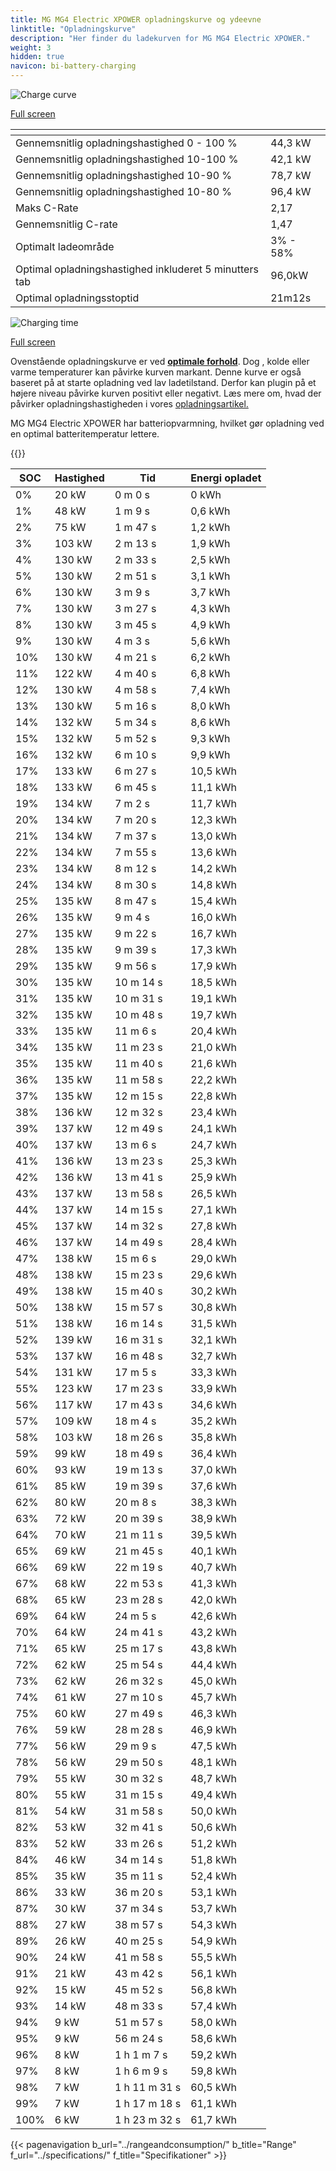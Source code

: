 ```yaml
---
title: MG MG4 Electric XPOWER opladningskurve og ydeevne
linktitle: "Opladningskurve"
description: "Her finder du ladekurven for MG MG4 Electric XPOWER."
weight: 3
hidden: true
navicon: bi-battery-charging
---
```

<!-- markdownlint-disable MD033 -->
<!-- markdownlint-disable MD010 -->
<img src="/images/models/mg/mg4/mg4_electric_xpower/chargingcurve.svg" alt="Charge curve" class="img-fluid">

[Full screen](/images/models/mg/mg4/mg4_electric_xpower/chargingcurve.svg)


<div class="table-responsive">
<table class="table table-striped border">
	<thead>
		<tr>
			<th>
			</th>
			<th>
			</th>
		</tr>
	</thead>
	<tbody>
		<tr>
			<td>
				Gennemsnitlig opladningshastighed 0 - 100 %
			</td>
			<td>
				44,3 kW
			</td>
		</tr>
		<tr>
			<td>
				Gennemsnitlig opladningshastighed 10-100 %
			</td>
			<td>
				42,1 kW
			</td>
		</tr>
		<tr>
			<td>
				Gennemsnitlig opladningshastighed 10-90 %
			</td>
			<td>
				78,7 kW
			</td>
		</tr>
		<tr>
			<td>
				Gennemsnitlig opladningshastighed 10-80 %
			</td>
			<td>
				96,4 kW
			</td>
		</tr>
		<tr>
			<td>
				Maks C-Rate
			</td>
			<td>
				2,17
			</td>
		</tr>
		<tr>
			<td>
				Gennemsnitlig C-rate
			</td>
			<td>
				1,47
			</td>
		</tr>
		<tr>
			<td>
				Optimalt ladeområde
			</td>
			<td>
				3% - 58%
			</td>
		</tr>
		<tr>
			<td>
				Optimal opladningshastighed inkluderet 5 minutters tab
			</td>
			<td>
				96,0kW
			</td>
		</tr>
		<tr>
			<td>
				Optimal opladningsstoptid
			</td>
			<td>
				21m12s
			</td>
		</tr>
	</tbody>
</table>
</div>
<img src="/images/models/mg/mg4/mg4_electric_xpower/chargingtime.svg" alt="Charging time" class="img-fluid">

[Full screen](/images/models/mg/mg4/mg4_electric_xpower/chargingtime.svg)


Ovenstående opladningskurve er ved **[optimale forhold](../../../../../technology/battery/charging/#temperatur)**. Dog , kolde eller varme temperaturer kan påvirke kurven markant. Denne kurve er også baseret på at starte opladning ved lav ladetilstand. Derfor kan plugin på et højere niveau påvirke kurven positivt eller negativt. Læs mere om, hvad der påvirker opladningshastigheden i vores [opladningsartikel.](../../../../../technology/battery/charging/)


MG MG4 Electric XPOWER har batteriopvarmning, hvilket gør opladning ved en optimal batteritemperatur lettere.


{{<evkxdisplayaddarticle />}}
<div class="table-responsive">
<table class="table table-striped border">
	<thead>
		<tr>
			<th>
				SOC
			</th>
			<th>
				Hastighed
			</th>
			<th>
				Tid
			</th>
			<th>
				Energi opladet
			</th>
		</tr>
	</thead>
	<tbody>
		<tr>
			<td>
				0%
			</td>
			<td>
				20 kW
			</td>
			<td>
				 0 m 0 s
			</td>
			<td>
				0 kWh
			</td>
		</tr>
		<tr>
			<td>
				1%
			</td>
			<td>
				48 kW
			</td>
			<td>
				 1 m 9 s
			</td>
			<td>
				0,6 kWh
			</td>
		</tr>
		<tr>
			<td>
				2%
			</td>
			<td>
				75 kW
			</td>
			<td>
				 1 m 47 s
			</td>
			<td>
				1,2 kWh
			</td>
		</tr>
		<tr>
			<td>
				3%
			</td>
			<td>
				103 kW
			</td>
			<td>
				 2 m 13 s
			</td>
			<td>
				1,9 kWh
			</td>
		</tr>
		<tr>
			<td>
				4%
			</td>
			<td>
				130 kW
			</td>
			<td>
				 2 m 33 s
			</td>
			<td>
				2,5 kWh
			</td>
		</tr>
		<tr>
			<td>
				5%
			</td>
			<td>
				130 kW
			</td>
			<td>
				 2 m 51 s
			</td>
			<td>
				3,1 kWh
			</td>
		</tr>
		<tr>
			<td>
				6%
			</td>
			<td>
				130 kW
			</td>
			<td>
				 3 m 9 s
			</td>
			<td>
				3,7 kWh
			</td>
		</tr>
		<tr>
			<td>
				7%
			</td>
			<td>
				130 kW
			</td>
			<td>
				 3 m 27 s
			</td>
			<td>
				4,3 kWh
			</td>
		</tr>
		<tr>
			<td>
				8%
			</td>
			<td>
				130 kW
			</td>
			<td>
				 3 m 45 s
			</td>
			<td>
				4,9 kWh
			</td>
		</tr>
		<tr>
			<td>
				9%
			</td>
			<td>
				130 kW
			</td>
			<td>
				 4 m 3 s
			</td>
			<td>
				5,6 kWh
			</td>
		</tr>
		<tr>
			<td>
				10%
			</td>
			<td>
				130 kW
			</td>
			<td>
				 4 m 21 s
			</td>
			<td>
				6,2 kWh
			</td>
		</tr>
		<tr>
			<td>
				11%
			</td>
			<td>
				122 kW
			</td>
			<td>
				 4 m 40 s
			</td>
			<td>
				6,8 kWh
			</td>
		</tr>
		<tr>
			<td>
				12%
			</td>
			<td>
				130 kW
			</td>
			<td>
				 4 m 58 s
			</td>
			<td>
				7,4 kWh
			</td>
		</tr>
		<tr>
			<td>
				13%
			</td>
			<td>
				130 kW
			</td>
			<td>
				 5 m 16 s
			</td>
			<td>
				8,0 kWh
			</td>
		</tr>
		<tr>
			<td>
				14%
			</td>
			<td>
				132 kW
			</td>
			<td>
				 5 m 34 s
			</td>
			<td>
				8,6 kWh
			</td>
		</tr>
		<tr>
			<td>
				15%
			</td>
			<td>
				132 kW
			</td>
			<td>
				 5 m 52 s
			</td>
			<td>
				9,3 kWh
			</td>
		</tr>
		<tr>
			<td>
				16%
			</td>
			<td>
				132 kW
			</td>
			<td>
				 6 m 10 s
			</td>
			<td>
				9,9 kWh
			</td>
		</tr>
		<tr>
			<td>
				17%
			</td>
			<td>
				133 kW
			</td>
			<td>
				 6 m 27 s
			</td>
			<td>
				10,5 kWh
			</td>
		</tr>
		<tr>
			<td>
				18%
			</td>
			<td>
				133 kW
			</td>
			<td>
				 6 m 45 s
			</td>
			<td>
				11,1 kWh
			</td>
		</tr>
		<tr>
			<td>
				19%
			</td>
			<td>
				134 kW
			</td>
			<td>
				 7 m 2 s
			</td>
			<td>
				11,7 kWh
			</td>
		</tr>
		<tr>
			<td>
				20%
			</td>
			<td>
				134 kW
			</td>
			<td>
				 7 m 20 s
			</td>
			<td>
				12,3 kWh
			</td>
		</tr>
		<tr>
			<td>
				21%
			</td>
			<td>
				134 kW
			</td>
			<td>
				 7 m 37 s
			</td>
			<td>
				13,0 kWh
			</td>
		</tr>
		<tr>
			<td>
				22%
			</td>
			<td>
				134 kW
			</td>
			<td>
				 7 m 55 s
			</td>
			<td>
				13,6 kWh
			</td>
		</tr>
		<tr>
			<td>
				23%
			</td>
			<td>
				134 kW
			</td>
			<td>
				 8 m 12 s
			</td>
			<td>
				14,2 kWh
			</td>
		</tr>
		<tr>
			<td>
				24%
			</td>
			<td>
				134 kW
			</td>
			<td>
				 8 m 30 s
			</td>
			<td>
				14,8 kWh
			</td>
		</tr>
		<tr>
			<td>
				25%
			</td>
			<td>
				135 kW
			</td>
			<td>
				 8 m 47 s
			</td>
			<td>
				15,4 kWh
			</td>
		</tr>
		<tr>
			<td>
				26%
			</td>
			<td>
				135 kW
			</td>
			<td>
				 9 m 4 s
			</td>
			<td>
				16,0 kWh
			</td>
		</tr>
		<tr>
			<td>
				27%
			</td>
			<td>
				135 kW
			</td>
			<td>
				 9 m 22 s
			</td>
			<td>
				16,7 kWh
			</td>
		</tr>
		<tr>
			<td>
				28%
			</td>
			<td>
				135 kW
			</td>
			<td>
				 9 m 39 s
			</td>
			<td>
				17,3 kWh
			</td>
		</tr>
		<tr>
			<td>
				29%
			</td>
			<td>
				135 kW
			</td>
			<td>
				 9 m 56 s
			</td>
			<td>
				17,9 kWh
			</td>
		</tr>
		<tr>
			<td>
				30%
			</td>
			<td>
				135 kW
			</td>
			<td>
				 10 m 14 s
			</td>
			<td>
				18,5 kWh
			</td>
		</tr>
		<tr>
			<td>
				31%
			</td>
			<td>
				135 kW
			</td>
			<td>
				 10 m 31 s
			</td>
			<td>
				19,1 kWh
			</td>
		</tr>
		<tr>
			<td>
				32%
			</td>
			<td>
				135 kW
			</td>
			<td>
				 10 m 48 s
			</td>
			<td>
				19,7 kWh
			</td>
		</tr>
		<tr>
			<td>
				33%
			</td>
			<td>
				135 kW
			</td>
			<td>
				 11 m 6 s
			</td>
			<td>
				20,4 kWh
			</td>
		</tr>
		<tr>
			<td>
				34%
			</td>
			<td>
				135 kW
			</td>
			<td>
				 11 m 23 s
			</td>
			<td>
				21,0 kWh
			</td>
		</tr>
		<tr>
			<td>
				35%
			</td>
			<td>
				135 kW
			</td>
			<td>
				 11 m 40 s
			</td>
			<td>
				21,6 kWh
			</td>
		</tr>
		<tr>
			<td>
				36%
			</td>
			<td>
				135 kW
			</td>
			<td>
				 11 m 58 s
			</td>
			<td>
				22,2 kWh
			</td>
		</tr>
		<tr>
			<td>
				37%
			</td>
			<td>
				135 kW
			</td>
			<td>
				 12 m 15 s
			</td>
			<td>
				22,8 kWh
			</td>
		</tr>
		<tr>
			<td>
				38%
			</td>
			<td>
				136 kW
			</td>
			<td>
				 12 m 32 s
			</td>
			<td>
				23,4 kWh
			</td>
		</tr>
		<tr>
			<td>
				39%
			</td>
			<td>
				137 kW
			</td>
			<td>
				 12 m 49 s
			</td>
			<td>
				24,1 kWh
			</td>
		</tr>
		<tr>
			<td>
				40%
			</td>
			<td>
				137 kW
			</td>
			<td>
				 13 m 6 s
			</td>
			<td>
				24,7 kWh
			</td>
		</tr>
		<tr>
			<td>
				41%
			</td>
			<td>
				136 kW
			</td>
			<td>
				 13 m 23 s
			</td>
			<td>
				25,3 kWh
			</td>
		</tr>
		<tr>
			<td>
				42%
			</td>
			<td>
				136 kW
			</td>
			<td>
				 13 m 41 s
			</td>
			<td>
				25,9 kWh
			</td>
		</tr>
		<tr>
			<td>
				43%
			</td>
			<td>
				137 kW
			</td>
			<td>
				 13 m 58 s
			</td>
			<td>
				26,5 kWh
			</td>
		</tr>
		<tr>
			<td>
				44%
			</td>
			<td>
				137 kW
			</td>
			<td>
				 14 m 15 s
			</td>
			<td>
				27,1 kWh
			</td>
		</tr>
		<tr>
			<td>
				45%
			</td>
			<td>
				137 kW
			</td>
			<td>
				 14 m 32 s
			</td>
			<td>
				27,8 kWh
			</td>
		</tr>
		<tr>
			<td>
				46%
			</td>
			<td>
				137 kW
			</td>
			<td>
				 14 m 49 s
			</td>
			<td>
				28,4 kWh
			</td>
		</tr>
		<tr>
			<td>
				47%
			</td>
			<td>
				138 kW
			</td>
			<td>
				 15 m 6 s
			</td>
			<td>
				29,0 kWh
			</td>
		</tr>
		<tr>
			<td>
				48%
			</td>
			<td>
				138 kW
			</td>
			<td>
				 15 m 23 s
			</td>
			<td>
				29,6 kWh
			</td>
		</tr>
		<tr>
			<td>
				49%
			</td>
			<td>
				138 kW
			</td>
			<td>
				 15 m 40 s
			</td>
			<td>
				30,2 kWh
			</td>
		</tr>
		<tr>
			<td>
				50%
			</td>
			<td>
				138 kW
			</td>
			<td>
				 15 m 57 s
			</td>
			<td>
				30,8 kWh
			</td>
		</tr>
		<tr>
			<td>
				51%
			</td>
			<td>
				138 kW
			</td>
			<td>
				 16 m 14 s
			</td>
			<td>
				31,5 kWh
			</td>
		</tr>
		<tr>
			<td>
				52%
			</td>
			<td>
				139 kW
			</td>
			<td>
				 16 m 31 s
			</td>
			<td>
				32,1 kWh
			</td>
		</tr>
		<tr>
			<td>
				53%
			</td>
			<td>
				137 kW
			</td>
			<td>
				 16 m 48 s
			</td>
			<td>
				32,7 kWh
			</td>
		</tr>
		<tr>
			<td>
				54%
			</td>
			<td>
				131 kW
			</td>
			<td>
				 17 m 5 s
			</td>
			<td>
				33,3 kWh
			</td>
		</tr>
		<tr>
			<td>
				55%
			</td>
			<td>
				123 kW
			</td>
			<td>
				 17 m 23 s
			</td>
			<td>
				33,9 kWh
			</td>
		</tr>
		<tr>
			<td>
				56%
			</td>
			<td>
				117 kW
			</td>
			<td>
				 17 m 43 s
			</td>
			<td>
				34,6 kWh
			</td>
		</tr>
		<tr>
			<td>
				57%
			</td>
			<td>
				109 kW
			</td>
			<td>
				 18 m 4 s
			</td>
			<td>
				35,2 kWh
			</td>
		</tr>
		<tr>
			<td>
				58%
			</td>
			<td>
				103 kW
			</td>
			<td>
				 18 m 26 s
			</td>
			<td>
				35,8 kWh
			</td>
		</tr>
		<tr>
			<td>
				59%
			</td>
			<td>
				99 kW
			</td>
			<td>
				 18 m 49 s
			</td>
			<td>
				36,4 kWh
			</td>
		</tr>
		<tr>
			<td>
				60%
			</td>
			<td>
				93 kW
			</td>
			<td>
				 19 m 13 s
			</td>
			<td>
				37,0 kWh
			</td>
		</tr>
		<tr>
			<td>
				61%
			</td>
			<td>
				85 kW
			</td>
			<td>
				 19 m 39 s
			</td>
			<td>
				37,6 kWh
			</td>
		</tr>
		<tr>
			<td>
				62%
			</td>
			<td>
				80 kW
			</td>
			<td>
				 20 m 8 s
			</td>
			<td>
				38,3 kWh
			</td>
		</tr>
		<tr>
			<td>
				63%
			</td>
			<td>
				72 kW
			</td>
			<td>
				 20 m 39 s
			</td>
			<td>
				38,9 kWh
			</td>
		</tr>
		<tr>
			<td>
				64%
			</td>
			<td>
				70 kW
			</td>
			<td>
				 21 m 11 s
			</td>
			<td>
				39,5 kWh
			</td>
		</tr>
		<tr>
			<td>
				65%
			</td>
			<td>
				69 kW
			</td>
			<td>
				 21 m 45 s
			</td>
			<td>
				40,1 kWh
			</td>
		</tr>
		<tr>
			<td>
				66%
			</td>
			<td>
				69 kW
			</td>
			<td>
				 22 m 19 s
			</td>
			<td>
				40,7 kWh
			</td>
		</tr>
		<tr>
			<td>
				67%
			</td>
			<td>
				68 kW
			</td>
			<td>
				 22 m 53 s
			</td>
			<td>
				41,3 kWh
			</td>
		</tr>
		<tr>
			<td>
				68%
			</td>
			<td>
				65 kW
			</td>
			<td>
				 23 m 28 s
			</td>
			<td>
				42,0 kWh
			</td>
		</tr>
		<tr>
			<td>
				69%
			</td>
			<td>
				64 kW
			</td>
			<td>
				 24 m 5 s
			</td>
			<td>
				42,6 kWh
			</td>
		</tr>
		<tr>
			<td>
				70%
			</td>
			<td>
				64 kW
			</td>
			<td>
				 24 m 41 s
			</td>
			<td>
				43,2 kWh
			</td>
		</tr>
		<tr>
			<td>
				71%
			</td>
			<td>
				65 kW
			</td>
			<td>
				 25 m 17 s
			</td>
			<td>
				43,8 kWh
			</td>
		</tr>
		<tr>
			<td>
				72%
			</td>
			<td>
				62 kW
			</td>
			<td>
				 25 m 54 s
			</td>
			<td>
				44,4 kWh
			</td>
		</tr>
		<tr>
			<td>
				73%
			</td>
			<td>
				62 kW
			</td>
			<td>
				 26 m 32 s
			</td>
			<td>
				45,0 kWh
			</td>
		</tr>
		<tr>
			<td>
				74%
			</td>
			<td>
				61 kW
			</td>
			<td>
				 27 m 10 s
			</td>
			<td>
				45,7 kWh
			</td>
		</tr>
		<tr>
			<td>
				75%
			</td>
			<td>
				60 kW
			</td>
			<td>
				 27 m 49 s
			</td>
			<td>
				46,3 kWh
			</td>
		</tr>
		<tr>
			<td>
				76%
			</td>
			<td>
				59 kW
			</td>
			<td>
				 28 m 28 s
			</td>
			<td>
				46,9 kWh
			</td>
		</tr>
		<tr>
			<td>
				77%
			</td>
			<td>
				56 kW
			</td>
			<td>
				 29 m 9 s
			</td>
			<td>
				47,5 kWh
			</td>
		</tr>
		<tr>
			<td>
				78%
			</td>
			<td>
				56 kW
			</td>
			<td>
				 29 m 50 s
			</td>
			<td>
				48,1 kWh
			</td>
		</tr>
		<tr>
			<td>
				79%
			</td>
			<td>
				55 kW
			</td>
			<td>
				 30 m 32 s
			</td>
			<td>
				48,7 kWh
			</td>
		</tr>
		<tr>
			<td>
				80%
			</td>
			<td>
				55 kW
			</td>
			<td>
				 31 m 15 s
			</td>
			<td>
				49,4 kWh
			</td>
		</tr>
		<tr>
			<td>
				81%
			</td>
			<td>
				54 kW
			</td>
			<td>
				 31 m 58 s
			</td>
			<td>
				50,0 kWh
			</td>
		</tr>
		<tr>
			<td>
				82%
			</td>
			<td>
				53 kW
			</td>
			<td>
				 32 m 41 s
			</td>
			<td>
				50,6 kWh
			</td>
		</tr>
		<tr>
			<td>
				83%
			</td>
			<td>
				52 kW
			</td>
			<td>
				 33 m 26 s
			</td>
			<td>
				51,2 kWh
			</td>
		</tr>
		<tr>
			<td>
				84%
			</td>
			<td>
				46 kW
			</td>
			<td>
				 34 m 14 s
			</td>
			<td>
				51,8 kWh
			</td>
		</tr>
		<tr>
			<td>
				85%
			</td>
			<td>
				35 kW
			</td>
			<td>
				 35 m 11 s
			</td>
			<td>
				52,4 kWh
			</td>
		</tr>
		<tr>
			<td>
				86%
			</td>
			<td>
				33 kW
			</td>
			<td>
				 36 m 20 s
			</td>
			<td>
				53,1 kWh
			</td>
		</tr>
		<tr>
			<td>
				87%
			</td>
			<td>
				30 kW
			</td>
			<td>
				 37 m 34 s
			</td>
			<td>
				53,7 kWh
			</td>
		</tr>
		<tr>
			<td>
				88%
			</td>
			<td>
				27 kW
			</td>
			<td>
				 38 m 57 s
			</td>
			<td>
				54,3 kWh
			</td>
		</tr>
		<tr>
			<td>
				89%
			</td>
			<td>
				26 kW
			</td>
			<td>
				 40 m 25 s
			</td>
			<td>
				54,9 kWh
			</td>
		</tr>
		<tr>
			<td>
				90%
			</td>
			<td>
				24 kW
			</td>
			<td>
				 41 m 58 s
			</td>
			<td>
				55,5 kWh
			</td>
		</tr>
		<tr>
			<td>
				91%
			</td>
			<td>
				21 kW
			</td>
			<td>
				 43 m 42 s
			</td>
			<td>
				56,1 kWh
			</td>
		</tr>
		<tr>
			<td>
				92%
			</td>
			<td>
				15 kW
			</td>
			<td>
				 45 m 52 s
			</td>
			<td>
				56,8 kWh
			</td>
		</tr>
		<tr>
			<td>
				93%
			</td>
			<td>
				14 kW
			</td>
			<td>
				 48 m 33 s
			</td>
			<td>
				57,4 kWh
			</td>
		</tr>
		<tr>
			<td>
				94%
			</td>
			<td>
				9 kW
			</td>
			<td>
				 51 m 57 s
			</td>
			<td>
				58,0 kWh
			</td>
		</tr>
		<tr>
			<td>
				95%
			</td>
			<td>
				9 kW
			</td>
			<td>
				 56 m 24 s
			</td>
			<td>
				58,6 kWh
			</td>
		</tr>
		<tr>
			<td>
				96%
			</td>
			<td>
				8 kW
			</td>
			<td>
				1 h 1 m 7 s
			</td>
			<td>
				59,2 kWh
			</td>
		</tr>
		<tr>
			<td>
				97%
			</td>
			<td>
				8 kW
			</td>
			<td>
				1 h 6 m 9 s
			</td>
			<td>
				59,8 kWh
			</td>
		</tr>
		<tr>
			<td>
				98%
			</td>
			<td>
				7 kW
			</td>
			<td>
				1 h 11 m 31 s
			</td>
			<td>
				60,5 kWh
			</td>
		</tr>
		<tr>
			<td>
				99%
			</td>
			<td>
				7 kW
			</td>
			<td>
				1 h 17 m 18 s
			</td>
			<td>
				61,1 kWh
			</td>
		</tr>
		<tr>
			<td>
				100%
			</td>
			<td>
				6 kW
			</td>
			<td>
				1 h 23 m 32 s
			</td>
			<td>
				61,7 kWh
			</td>
		</tr>
	</tbody>
</table>
</div>


{{< pagenavigation b_url="../rangeandconsumption/" b_title="Range" f_url="../specifications/" f_title="Specifikationer" >}}
